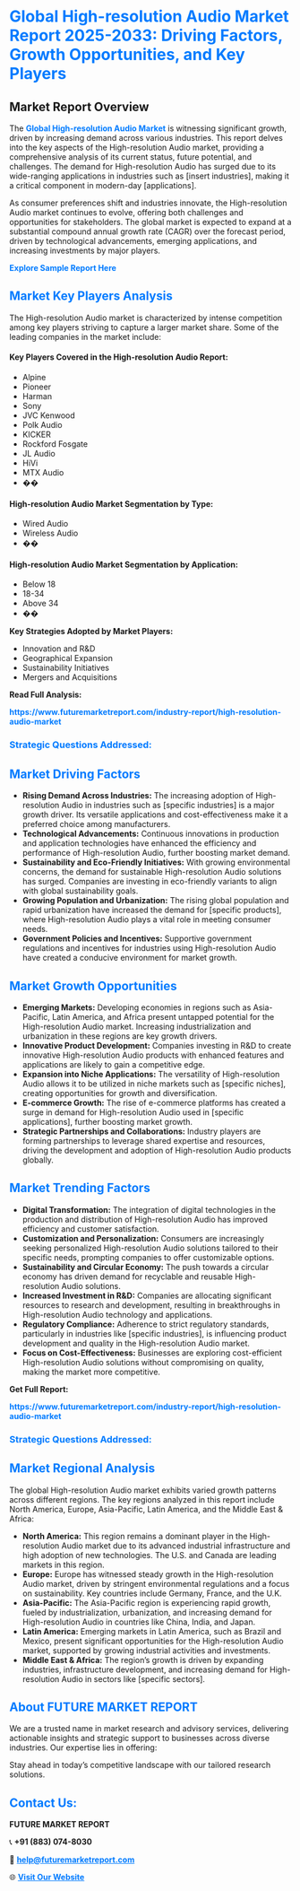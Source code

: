 <h1 style="color: #007BFF;">Global High-resolution Audio Market Report 2025-2033: Driving Factors, Growth Opportunities, and Key Players</h1>

<section id="overview">
<h2>Market Report Overview</h2>
<p>The <a href="https://www.futuremarketreport.com/industry-report/high-resolution-audio-market" style="color: #007BFF; text-decoration: none;"><strong>Global High-resolution Audio Market</strong></a> is witnessing significant growth, driven by increasing demand across various industries. This report delves into the key aspects of the High-resolution Audio market, providing a comprehensive analysis of its current status, future potential, and challenges. The demand for High-resolution Audio has surged due to its wide-ranging applications in industries such as [insert industries], making it a critical component in modern-day [applications].</p>
<p>As consumer preferences shift and industries innovate, the High-resolution Audio market continues to evolve, offering both challenges and opportunities for stakeholders. The global market is expected to expand at a substantial compound annual growth rate (CAGR) over the forecast period, driven by technological advancements, emerging applications, and increasing investments by major players.</p>
</section>

<section id="overview">
<p><a href="https://www.futuremarketreport.com/request-sample/reportId=117513" style="color: #007BFF; text-decoration: none;"><strong>Explore Sample Report Here</strong></a></p>
</section>

<section id="key-players">
<h2 style="color: #007BFF;">Market Key Players Analysis</h2>
<p>The High-resolution Audio market is characterized by intense competition among key players striving to capture a larger market share. Some of the leading companies in the market include:</p>
<h4>Key Players Covered in the High-resolution Audio Report:</h4>
<ul><li>Alpine</li><li>Pioneer</li><li>Harman</li><li>Sony</li><li>JVC Kenwood</li><li>Polk Audio</li><li>KICKER</li><li>Rockford Fosgate</li><li>JL Audio</li><li>HiVi</li><li>MTX Audio</li><li>��</li></ul>
<h4>High-resolution Audio Market Segmentation by Type:</h4>
<ul><li>Wired Audio</li><li>Wireless Audio</li><li>��</li></ul>

<h4>High-resolution Audio Market Segmentation by Application:</h4>
<ul><li>Below 18</li><li>18-34</li><li>Above 34</li><li>��</li></ul>
<p><strong>Key Strategies Adopted by Market Players:</strong></p>
<ul>
<li>Innovation and R&D</li>
<li>Geographical Expansion</li>
<li>Sustainability Initiatives</li>
<li>Mergers and Acquisitions</li>
</ul>
</section>

<section>
<p><strong>Read Full Analysis: </strong></p><a href="https://www.futuremarketreport.com/industry-report/high-resolution-audio-market" style="color: #007BFF; text-decoration: none;"><strong>https://www.futuremarketreport.com/industry-report/high-resolution-audio-market</strong></a>
<h3 style="color: #007BFF;">Strategic Questions Addressed:</h3>
</section>

<section id="driving-factors">
<h2 style="color: #007BFF;">Market Driving Factors</h2>
<ul>
<li><strong>Rising Demand Across Industries:</strong> The increasing adoption of High-resolution Audio in industries such as [specific industries] is a major growth driver. Its versatile applications and cost-effectiveness make it a preferred choice among manufacturers.</li>
<li><strong>Technological Advancements:</strong> Continuous innovations in production and application technologies have enhanced the efficiency and performance of High-resolution Audio, further boosting market demand.</li>
<li><strong>Sustainability and Eco-Friendly Initiatives:</strong> With growing environmental concerns, the demand for sustainable High-resolution Audio solutions has surged. Companies are investing in eco-friendly variants to align with global sustainability goals.</li>
<li><strong>Growing Population and Urbanization:</strong> The rising global population and rapid urbanization have increased the demand for [specific products], where High-resolution Audio plays a vital role in meeting consumer needs.</li>
<li><strong>Government Policies and Incentives:</strong> Supportive government regulations and incentives for industries using High-resolution Audio have created a conducive environment for market growth.</li>
</ul>
</section>

<section id="growth-opportunities">
<h2 style="color: #007BFF;">Market Growth Opportunities</h2>
<ul>
<li><strong>Emerging Markets:</strong> Developing economies in regions such as Asia-Pacific, Latin America, and Africa present untapped potential for the High-resolution Audio market. Increasing industrialization and urbanization in these regions are key growth drivers.</li>
<li><strong>Innovative Product Development:</strong> Companies investing in R&D to create innovative High-resolution Audio products with enhanced features and applications are likely to gain a competitive edge.</li>
<li><strong>Expansion into Niche Applications:</strong> The versatility of High-resolution Audio allows it to be utilized in niche markets such as [specific niches], creating opportunities for growth and diversification.</li>
<li><strong>E-commerce Growth:</strong> The rise of e-commerce platforms has created a surge in demand for High-resolution Audio used in [specific applications], further boosting market growth.</li>
<li><strong>Strategic Partnerships and Collaborations:</strong> Industry players are forming partnerships to leverage shared expertise and resources, driving the development and adoption of High-resolution Audio products globally.</li>
</ul>
</section>

<section id="trending-factors">
<h2 style="color: #007BFF;">Market Trending Factors</h2>
<ul>
<li><strong>Digital Transformation:</strong> The integration of digital technologies in the production and distribution of High-resolution Audio has improved efficiency and customer satisfaction.</li>
<li><strong>Customization and Personalization:</strong> Consumers are increasingly seeking personalized High-resolution Audio solutions tailored to their specific needs, prompting companies to offer customizable options.</li>
<li><strong>Sustainability and Circular Economy:</strong> The push towards a circular economy has driven demand for recyclable and reusable High-resolution Audio solutions.</li>
<li><strong>Increased Investment in R&D:</strong> Companies are allocating significant resources to research and development, resulting in breakthroughs in High-resolution Audio technology and applications.</li>
<li><strong>Regulatory Compliance:</strong> Adherence to strict regulatory standards, particularly in industries like [specific industries], is influencing product development and quality in the High-resolution Audio market.</li>
<li><strong>Focus on Cost-Effectiveness:</strong> Businesses are exploring cost-efficient High-resolution Audio solutions without compromising on quality, making the market more competitive.</li>
</ul>
</section>

<section>
<p><strong>Get Full Report: </strong></p><a href="https://www.futuremarketreport.com/industry-report/high-resolution-audio-market" style="color: #007BFF; text-decoration: none;"><strong>https://www.futuremarketreport.com/industry-report/high-resolution-audio-market</strong></a>
<h3 style="color: #007BFF;">Strategic Questions Addressed:</h3>
</section>


<section id="regional-analysis">
<h2 style="color: #007BFF;">Market Regional Analysis</h2>
<p>The global High-resolution Audio market exhibits varied growth patterns across different regions. The key regions analyzed in this report include North America, Europe, Asia-Pacific, Latin America, and the Middle East & Africa:</p>
<ul>
<li><strong>North America:</strong> This region remains a dominant player in the High-resolution Audio market due to its advanced industrial infrastructure and high adoption of new technologies. The U.S. and Canada are leading markets in this region.</li>
<li><strong>Europe:</strong> Europe has witnessed steady growth in the High-resolution Audio market, driven by stringent environmental regulations and a focus on sustainability. Key countries include Germany, France, and the U.K.</li>
<li><strong>Asia-Pacific:</strong> The Asia-Pacific region is experiencing rapid growth, fueled by industrialization, urbanization, and increasing demand for High-resolution Audio in countries like China, India, and Japan.</li>
<li><strong>Latin America:</strong> Emerging markets in Latin America, such as Brazil and Mexico, present significant opportunities for the High-resolution Audio market, supported by growing industrial activities and investments.</li>
<li><strong>Middle East & Africa:</strong> The region’s growth is driven by expanding industries, infrastructure development, and increasing demand for High-resolution Audio in sectors like [specific sectors].</li>
</ul>
</section>

<footer>
<h2 style="color: #007BFF;">About FUTURE MARKET REPORT</h2>
<p>We are a trusted name in market research and advisory services, delivering actionable insights and strategic support to businesses across diverse industries. Our expertise lies in offering:</p>

<p>Stay ahead in today’s competitive landscape with our tailored research solutions.</p>

<h2 style="color: #007BFF;">Contact Us:</h2>
<p><strong>FUTURE MARKET REPORT</strong></p>
<p>📞 <strong>+91 (883) 074-8030</strong></p>
<p>📧 <strong><a href="mailto:help@futuremarketreport.com" style="color: #007BFF;">help@futuremarketreport.com</a></strong></p>
<p>🌐 <strong><a href="https://www.futuremarketreport.com/" style="color: #007BFF;">Visit Our Website</a></strong></p>
</footer>